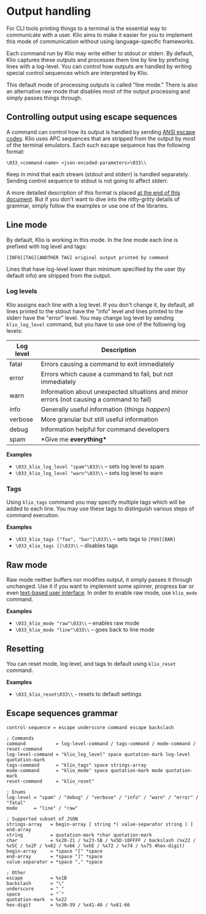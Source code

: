 # Output handling

For CLI tools printing things to a terminal is the essential way to communicate with a user. Klio
aims to make it easier for you to implement this mode of communication without using
language-specific frameworks.

Each command run by Klio may write either to stdout or stderr. By default, Klio captures these
outputs and processes them line by line by prefixing lines with a log-level. You can control how
outputs are handled by writing special control sequences which are interpreted by Klio.

This default mode of processing outputs is called "line mode." There is also an alternative raw mode
that disables most of the output processing and simply passes things through.

## Controlling output using escape sequences

A command can control how its output is handled by sending [ANSI escape codes][]. Klio uses APC
sequences that are stripped from the output by most of the terminal emulators. Each such escape
sequence has the following format:

```text
\033_<command-name> <json-encoded-parameters>\033\\
```

Keep in mind that each stream (stdout and stderr) is handled separately. Sending control sequence to
stdout is not going to affect stderr.

A more detailed description of this format is placed
[at the end of this document](#escape-sequences-grammar). But if you don't want to dive into the
nitty-gritty details of grammar, simply follow the examples or use one of the libraries.

## Line mode

By default, Klio is working in this mode. In the line mode each line is prefixed with log level and
tags:

```text
[INFO][TAG][ANOTHER TAG] original output printed by command
```

Lines that have log-level lower than minimum specified by the user (by default info) are stripped
from the output.

### Log levels

Klio assigns each line with a log level. If you don't change it, by default, all lines printed to
the stdout have the "info" level and lines printed to the stderr have the "error" level. You may
change log level by sending `klio_log_level` command, but you have to use one of the following log
levels:

| Log level | Description                                                                              |
| --------- | ---------------------------------------------------------------------------------------- |
| fatal     | Errors causing a command to exit immediately                                             |
| error     | Errors which cause a command to fail, but not immediately                                |
| warn      | Information about unexpected situations and minor errors (not causing a command to fail) |
| info      | Generally useful information (_things happen_)                                           |
| verbose   | More granular but still useful information                                               |
| debug     | Information helpful for command developers                                               |
| spam      | \*Give me **everything\***                                                               |

**Examples**

- `\033_klio_log_level "spam"\033\\` – sets log level to spam
- `\033_klio_log_level "warn"\033\\` – sets log level to warn

### Tags

Using `klio_tags` command you may specify multiple tags which will be added to each line. You may
use these tags to distinguish various steps of command execution.

**Examples**

- `\033_klio_tags ["foo", "bar"]\033\\` – sets tags to `[FOO][BAR]`
- `\033_klio_tags []\033\\` – disables tags

## Raw mode

Raw mode neither buffers nor modifies output, it simply passes it through unchanged. Use it if you
want to implement some spinner, progress bar or even [text-based user interface][]. In order to
enable raw mode, use `klio_mode` command.

**Examples**

- `\033_klio_mode "raw"\033\\` – enables raw mode
- `\033_klio_mode "line"\033\\` – goes back to line mode

## Resetting

You can reset mode, log level, and tags to default using `klio_reset` command.

**Examples**

- `\033_klio_reset\033\\` - resets to default settings

## Escape sequences grammar

```abnf
control-sequence = escape underscore command escape backslash

; Commands
command           = log-level-command / tags-command / mode-command / reset-command
log-level-command = "klio_log_level" space quotation-mark log-level quotation-mark
tags-command      = "klio_tags" space strings-array
mode-command      = "klio_mode" space quotation-mark mode quotation-mark
reset-command     = "klio_reset"

; Enums
log-level = "spam" / "debug" / "verbose" / "info" / "warn" / "error" / "fatal"
mode      = "line" / "raw"

; Supported subset of JSON
strings-array   = begin-array [ string *( value-separator string ) ] end-array
string          = quotation-mark *char quotation-mark
char            = %x20-21 / %x23-5B / %x5D-10FFFF / backslash (%x22 / %x5C / %x2F / %x62 / %x66 / %x6E / %x72 / %x74 / %x75 4hex-digit)
begin-array     = *space "[" *space
end-array       = *space "]" *space
value-separator = *space "," *space

; Other
escape          = %x1B
backslash       = "\"
underscore      = "_"
space           = " "
quotation-mark  = %x22
hex-digit       = %x30–39 / %x41-46 / %x61-66
```

[text-based user interface]: https://en.wikipedia.org/wiki/Text-based_user_interface
[ANSI escape codes]: https://en.wikipedia.org/wiki/ANSI_escape_code

